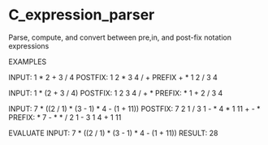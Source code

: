 # C_expression_parser
Parse, compute, and convert between pre,in, and post-fix notation expressions


EXAMPLES

INPUT: 1 * 2 + 3 / 4
POSTFIX: 1 2 * 3 4 / +
PREFIX + * 1 2 / 3 4

INPUT: 1 * (2 + 3 / 4)
POSTFIX: 1 2 3 4 / + *
PREFIX: * 1 + 2 / 3 4

INPUT: 7 * ((2 / 1) * (3 - 1) * 4 - (1 + 11))
POSTFIX: 7 2 1 / 3 1 - * 4 * 1 11 + - *
PREFIX: * 7 - * * / 2 1 - 3 1 4 + 1 11



EVALUATE
 INPUT: 7 * ((2 / 1) * (3 - 1) * 4 - (1 + 11))
 RESULT: 28

